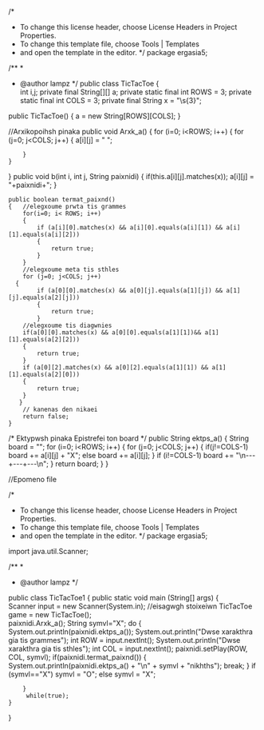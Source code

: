 /*
 * To change this license header, choose License Headers in Project Properties.
 * To change this template file, choose Tools | Templates
 * and open the template in the editor.
 */
package ergasia5;

/**
 *
 * @author lampz
 */
public class TicTacToe 
{   
    int i,j;
    private final String[][] a;
    private static final int ROWS = 3;
    private static final int COLS = 3;
    private final String x = "\\s{3}";

public TicTacToe()
{
  a = new String[ROWS][COLS];
}

//Arxikopoihsh pinaka
public void Arxk_a() 
{
    for (i=0; i<ROWS; i++)
    {
        for (j=0; j<COLS; j++)
        {
            a[i][j] = " ";
            
        }
    }
}
    public void b(int i, int j, String paixnidi)
    {
       if(this.a[i][j].matches(x)); 
       a[i][j] = "+paixnidi+";
    }
  
    public boolean termat_paixnd()
    {   //elegxoume prwta tis grammes
        for(i=0; i< ROWS; i++)
        {
            if (a[i][0].matches(x) && a[i][0].equals(a[i][1]) && a[i][1].equals(a[i][2]))
            {
                return true;
            }
        }
        //elegxoume meta tis sthles
        for (j=0; j<COLS; j++)
      {        
            if (a[0][0].matches(x) && a[0][j].equals(a[1][j]) && a[1][j].equals(a[2][j]))
            {
                return true;
            }
        //elegxoume tis diagwnies 
        if(a[0][0].matches(x) && a[0][0].equals(a[1][1])&& a[1][1].equals(a[2][2]))
        {
            return true;
        }
        if (a[0][2].matches(x) && a[0][2].equals(a[1][1]) && a[1][1].equals(a[2][0]))
        {
            return true;
        }
       }  
        // kanenas den nikaei 
        return false;
    }
  /*
   Ektypwsh pinaka
    Epistrefei ton board
  */
   public String ektps_a()
   {
       String board = "";
       for (i=0; i<ROWS; i++)
       {
           for (j=0; j<COLS; j++)
           {
               if(j!=COLS-1)
                  board += a[i][j] + "X";
               else 
                  board += a[i][j];
            }
           if (i!=COLS-1)
            board += "\n---+---+---\n";
       }
      return board; 
   }
}

//Epomeno file
 
/*
 * To change this license header, choose License Headers in Project Properties.
 * To change this template file, choose Tools | Templates
 * and open the template in the editor.
 */
package ergasia5;

import java.util.Scanner;

/**
 *
 * @author lampz
 */

public class TicTacToe1 
{
    public static void main (String[] args)
    {  
        Scanner input = new Scanner(System.in); //eisagwgh stoixeiwn
        TicTacToe game = new TicTacToe();  
        paixnidi.Arxk_a();
        String symvl="X";
        do
        {
            System.out.println(paixnidi.ektps_a());
            System.out.println("Dwse xarakthra gia tis grammes");
            int ROW = input.nextInt();
            System.out.println("Dwse xarakthra gia tis sthles");
            int COL = input.nextInt();
            paixnidi.setPlay(ROW, COL, symvl);
            if(paixnidi.termat_paixnd())
            {
                System.out.println(paixnidi.ektps_a() + "\n" + symvl +  "nikhths");
                break;
            }
                if (symvl=="X")
                    symvl = "O";
                else 
                    symvl = "X";
                
        }
         while(true);
    }
}
